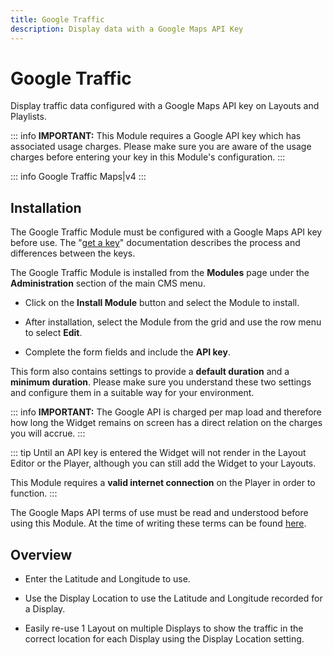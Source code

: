 ```yaml
---
title: Google Traffic
description: Display data with a Google Maps API Key
---
```


# Google Traffic

Display traffic data configured with a Google Maps API key on Layouts and Playlists.

::: info
**IMPORTANT:** This Module requires a Google API key which has associated usage charges. Please make sure you are aware of the usage charges before entering your key in this Module's configuration.
:::

::: info
Google Traffic Maps|v4
:::

## Installation

The Google Traffic Module must be configured with a Google Maps API key before use. The "[get a key](https://developers.google.com/maps/documentation/javascript/get-api-key)" documentation describes the process and differences between the keys.

The Google Traffic Module is installed from the **Modules** page under the **Administration** section of the main CMS menu. 

- Click on the **Install Module** button and select the Module to install.
- After installation, select the Module from the grid and use the row menu to select **Edit**.

- Complete the form fields and include the **API key**. 

This form also contains settings to provide a **default duration** and a **minimum duration**. Please make sure you understand these two settings and configure them in a suitable way for your environment.

::: info
**IMPORTANT:** The Google API is charged per map load and therefore how long the Widget remains on screen has a direct relation on the charges you will accrue.
:::

::: tip
Until an API key is entered the Widget will not render in the Layout Editor or the Player, although you can still add the Widget to your Layouts.

This Module requires a **valid internet connection** on the Player in order to function.
:::

The Google Maps API terms of use must be read and understood before using this Module. At the time of writing these terms can be found [here](https://developers.google.com/maps/terms).

## Overview

- Enter the Latitude and Longitude to use.

- Use the Display Location to use the Latitude and Longitude recorded for a Display.

- Easily re-use 1 Layout on multiple Displays to show the traffic in the correct location for each Display using the Display Location setting. 